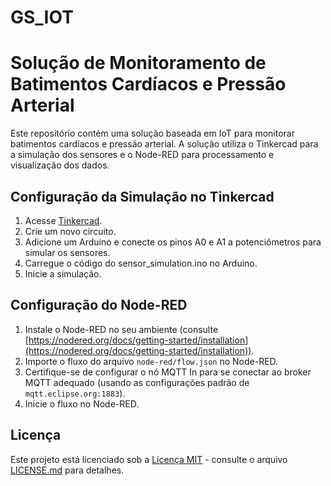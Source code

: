 # GS_IOT
# Solução de Monitoramento de Batimentos Cardíacos e Pressão Arterial

Este repositório contém uma solução baseada em IoT para monitorar batimentos cardíacos e pressão arterial. A solução utiliza o Tinkercad para a simulação dos sensores e o Node-RED para processamento e visualização dos dados.

## Configuração da Simulação no Tinkercad

1. Acesse [Tinkercad](https://www.tinkercad.com/).
2. Crie um novo circuito.
3. Adicione um Arduino e conecte os pinos A0 e A1 a potenciômetros para simular os sensores.
4. Carregue o código do sensor_simulation.ino no Arduino.
5. Inicie a simulação.

## Configuração do Node-RED

1. Instale o Node-RED no seu ambiente (consulte [https://nodered.org/docs/getting-started/installation](https://nodered.org/docs/getting-started/installation)).
2. Importe o fluxo do arquivo `node-red/flow.json` no Node-RED.
3. Certifique-se de configurar o nó MQTT In para se conectar ao broker MQTT adequado (usando as configurações padrão de `mqtt.eclipse.org:1883`).
4. Inicie o fluxo no Node-RED.

## Licença

Este projeto está licenciado sob a [Licença MIT](LICENSE.md) - consulte o arquivo [LICENSE.md](LICENSE.md) para detalhes.
